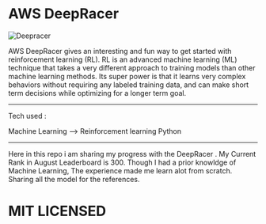 # AWS DeepRacer 


![Deepracer](https://user-images.githubusercontent.com/54362460/183915626-0df1cb32-8187-4476-a882-ef2dcbec8e01.png)


AWS DeepRacer gives an interesting and fun way to get started with reinforcement learning (RL). RL is an advanced machine learning (ML) technique that takes a very different approach to training models than other machine learning methods. Its super power is that it learns very complex behaviors without requiring any labeled training data, and can make short term decisions while optimizing for a longer term goal.

<hr>
Tech used :

Machine Learning --> Reinforcement learning
Python

<hr>
Here in this repo i am sharing my progress with the DeepRacer . My Current Rank in August Leaderboard is 300. Though I had a prior knowldge of Machine Learning, The experience made me learn alot from scratch. 
Sharing all the model for the references. 

# MIT LICENSED
